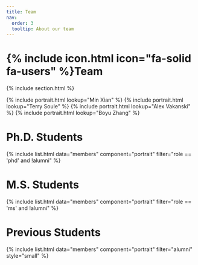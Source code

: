 ```yaml
---
title: Team
nav:
  order: 3
  tooltip: About our team
---
```


# {% include icon.html icon="fa-solid fa-users" %}Team

{% include section.html %}

{% include portrait.html lookup="Min Xian" %}
{% include portrait.html lookup="Terry Soule" %}
{% include portrait.html lookup="Alex Vakanski" %}
{% include portrait.html lookup="Boyu Zhang" %}

# Ph.D. Students

{% include list.html data="members" component="portrait" filter="role == 'phd' and !alumni" %}

# M.S. Students

{% include list.html data="members" component="portrait" filter="role == 'ms' and !alumni" %}

# Previous Students

{% include list.html data="members" component="portrait" filter="alumni" style="small" %}
